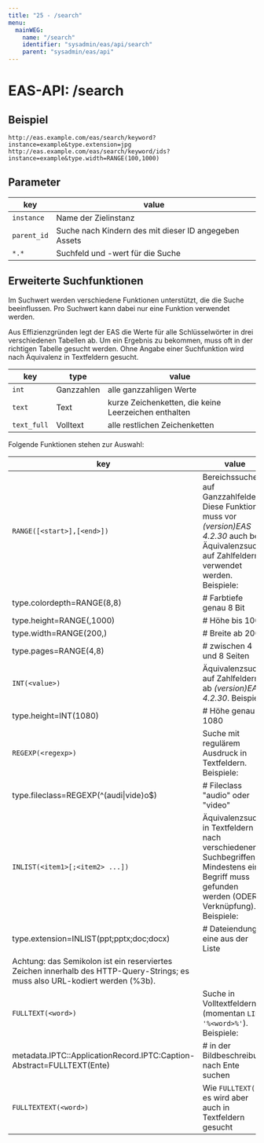 ```yaml
---
title: "25 - /search"
menu:
  mainWEG:
    name: "/search"
    identifier: "sysadmin/eas/api/search"
    parent: "sysadmin/eas/api"
---
```

#  EAS-API: /search

##  Beispiel

```url
http://eas.example.com/eas/search/keyword?instance=example&type.extension=jpg
http://eas.example.com/eas/search/keyword/ids?instance=example&type.width=RANGE(100,1000)
```


##  Parameter


|key|value|
|---|---|
|`instance`          |Name der Zielinstanz|
|`parent_id`         |Suche nach Kindern des mit dieser ID angegeben Assets|
|`*.*`               |Suchfeld und -wert für die Suche|

##  Erweiterte Suchfunktionen

Im Suchwert werden verschiedene Funktionen unterstützt, die die Suche beeinflussen. Pro Suchwert kann dabei nur eine Funktion verwendet werden.

Aus Effizienzgründen legt der EAS die Werte für alle Schlüsselwörter in drei verschiedenen Tabellen ab. Um ein Ergebnis zu bekommen, muss oft in der richtigen Tabelle gesucht werden. Ohne Angabe einer Suchfunktion wird nach Äquivalenz in Textfeldern gesucht.

|key|type|value|
|---|---|---|
|`int`|Ganzzahlen|alle ganzzahligen Werte|
|`text`|Text|kurze Zeichenketten, die keine Leerzeichen enthalten|
|`text_full`|Volltext|alle restlichen Zeichenketten|

Folgende Funktionen stehen zur Auswahl:

|key|value|
|---|---|
|`RANGE([<start>],[<end>])`|Bereichssuche auf Ganzzahlfeldern. Diese Funktion muss vor *(version)EAS 4.2.30* auch bei Äquivalenzsuche auf Zahlfeldern verwendet werden. Beispiele:|
|type.colordepth=RANGE&#40;8,8)         |   # Farbtiefe genau 8 Bit|
|type.height=RANGE&#40;,1000)           |   # Höhe bis 1000|
|type.width=RANGE&#40;200,)             |   # Breite ab 200|
|type.pages=RANGE&#40;4,8)              |   # zwischen 4 und 8 Seiten|
|`INT(<value>)`|Äquivalenzsuche auf Zahlfeldern ab *(version)EAS 4.2.30*. Beispiele:|
|type.height=INT&#40;1080)      |               # Höhe genau 1080|
|`REGEXP(<regexp>)`|Suche mit regulärem Ausdruck in Textfeldern. Beispiele:|
|type.fileclass=REGEXP&#40;^&#40;audi&#124;vide)o$)| # Fileclass "audio" oder "video"|
|`INLIST(<item1>[;<item2> ...])`|Äquivalenzsuche in Textfeldern nach verschiedenen Suchbegriffen. Mindestens ein Begriff muss gefunden werden (ODER-Verknüpfung). Beispiele:|
|type.extension=INLIST&#40;ppt;pptx;doc;docx)|  # Dateiendung eine aus der Liste|
|Achtung: das Semikolon ist ein reserviertes Zeichen innerhalb des HTTP-Query-Strings; es muss also URL-kodiert werden (%3b).||
|`FULLTEXT(<word>)`|Suche in Volltextfeldern (momentan `LIKE '%<word>%'`). Beispiele:|
|metadata.IPTC::ApplicationRecord.IPTC:Caption-Abstract=FULLTEXT&#40;Ente)|  # in der Bildbeschreibung nach Ente suchen|
|`FULLTEXTEXT(<word>)`|Wie `FULLTEXT()`, es wird aber auch in Textfeldern gesucht|




